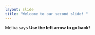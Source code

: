 ```yaml
---
layout: slide
title: "Welcome to our second slide! "
---
```

Melba says
**Use the left arrow to go back!**
